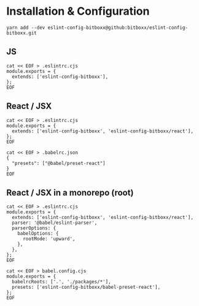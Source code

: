 # Installation & Configuration

`yarn add --dev eslint-config-bitboxx@github:bitboxx/eslint-config-bitboxx.git`

## JS

```
cat << EOF > .eslintrc.cjs
module.exports = {
  extends: ['eslint-config-bitboxx'],
};
EOF

```

## React / JSX

```
cat << EOF > .eslintrc.cjs
module.exports = {
  extends: ['eslint-config-bitboxx', 'eslint-config-bitboxx/react'],
};
EOF

cat << EOF > .babelrc.json
{
  "presets": ["@babel/preset-react"]
}
EOF
```

## React / JSX in a monorepo (root)

```
cat << EOF > .eslintrc.cjs
module.exports = {
  extends: ['eslint-config-bitboxx', 'eslint-config-bitboxx/react'],
  parser: '@babel/eslint-parser',
  parserOptions: {
    babelOptions: {
      rootMode: 'upward',
    },
  },
};
EOF

cat << EOF > babel.config.cjs
module.exports = {
  babelrcRoots: ['.', './packages/*'],
  presets: ['eslint-config-bitboxx/babel-preset-react'],
};
EOF
```
